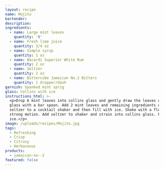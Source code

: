 ```yaml
---
layout: recipe
name: Mojito
bartender:
description:
ingredients:
  - name: Large mint leaves
    quantity: '8'
  - name: Fresh lime juice
    quantity: 3/4 oz
  - name: Simple syrup
    quantity: 1 oz
  - name: Bacardi Superior White Rum
    quantity: 2 oz
  - name: Seltzer
    quantity: 2 oz
  - name: Bittercube Jamaican No.2 Bitters
    quantity: 1 dropper/dash
garnish: Spanked mint sprig
glass: Collins with ice
instructions_html: >-
  <p>Drop 6 mint leaves into collins glass and gently draw the leaves up the
  glass with a bar spoon. Add 2 mint leaves and remaining ingredients except
  seltzer to a cocktail shaker and then fill with ice. Shake with a fluid,
  strong motion. Add seltzer to shaker and strain into collins glass. Fill with
  ice.</p>
image: /uploads/recipes/Mojito.jpg
tags:
  - Refreshing
  - Crisp
  - Citrusy
  - Herbaceous
products:
  - jamaican-no--2
featured: false
---
```




